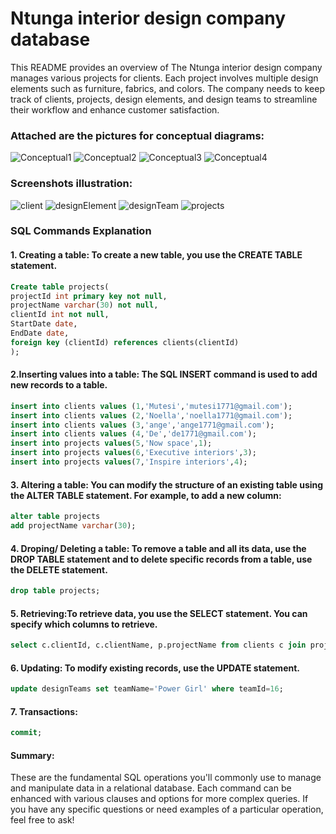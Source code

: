 # Ntunga interior design company database

This README provides an overview of The Ntunga interior design company  manages various projects for clients. Each project involves multiple design elements such as furniture, fabrics, and colors. The company needs to keep track of clients, projects, design elements, and design teams to streamline their workflow and enhance customer satisfaction. 

### Attached are the pictures for conceptual diagrams:

![Conceptual1](https://github.com/user-attachments/assets/de3eb055-baea-40b6-92c2-375ef23f7b14) 
![Conceptual2](https://github.com/user-attachments/assets/0285e573-ffd0-4eb0-a356-004b8154405e) 
![Conceptual3](https://github.com/user-attachments/assets/7afddf87-efa2-4072-b125-a1bff10ef0f4)
![Conceptual4](https://github.com/user-attachments/assets/3653e548-528c-4c25-ae88-562706991a3e) 

### Screenshots illustration:


![client](https://github.com/user-attachments/assets/86d3cc02-6bbe-480b-9693-38ebe2909e48) 
![designElement](https://github.com/user-attachments/assets/b5c85e62-71e4-4e3f-8e9e-24697f7f2d54) 
![designTeam](https://github.com/user-attachments/assets/42b9a297-fa0d-44df-beec-b94e2329e9fa) 
![projects](https://github.com/user-attachments/assets/15a1fd4b-4fd0-4d38-bce5-5d00dcfe1dcf)

### SQL Commands Explanation

#### 1. Creating a table: To create a new table, you use the CREATE TABLE statement.

```sql 
Create table projects(
projectId int primary key not null,
projectName varchar(30) not null,
clientId int not null,
StartDate date,
EndDate date,
foreign key (clientId) references clients(clientId)
);

```

#### 2.Inserting values into a table: The SQL INSERT command is used to add new records to a table.

```sql
insert into clients values (1,'Mutesi','mutesi1771@gmail.com');
insert into clients values (2,'Noella','noella1771@gmail.com');
insert into clients values (3,'ange','ange1771@gmail.com');
insert into clients values (4,'De','de1771@gmail.com'); 
insert into projects values(5,'Now space',1);
insert into projects values(6,'Executive interiors',3);
insert into projects values(7,'Inspire interiors',4);
```
#### 3. Altering a table: You can modify the structure of an existing table using the ALTER TABLE statement. For example, to add a new column:

```sql
alter table projects
add projectName varchar(30);
```

#### 4. Droping/ Deleting a table: To remove a table and all its data, use the DROP TABLE statement and to delete specific records from a table, use the DELETE statement.

```sql 
drop table projects;
```


#### 5. Retrieving:To retrieve data, you use the SELECT statement. You can specify which columns to retrieve.

```sql
select c.clientId, c.clientName, p.projectName from clients c join projects p on c.clientId=p.clientId;
```

#### 6. Updating: To modify existing records, use the UPDATE statement.

```sql 
update designTeams set teamName='Power Girl' where teamId=16;

```
#### 7. Transactions: 
```sql
commit;
```

#### Summary:
These are the fundamental SQL operations you'll commonly use to manage and manipulate data in a relational database. Each command can be enhanced with various clauses and options for more complex queries. If you have any specific questions or need examples of a particular operation, feel free to ask!

